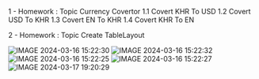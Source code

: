 1 - Homework : Topic Currency Covertor
  1.1 Covert  KHR To USD
  1.2 Covert  USD To KHR
  1.3 Covert  EN To KHR
  1.4 Covert  KHR To EN

2 - Homework : Topic Create TableLayout 


![IMAGE 2024-03-16 15:22:30](https://github.com/sunmalen/HomeworkMobileApp/assets/19518108/24f24ed7-4922-43df-aa76-deec11ad6033)
![IMAGE 2024-03-16 15:22:32](https://github.com/sunmalen/HomeworkMobileApp/assets/19518108/1b9029c5-432c-48be-8837-832bbc8fdf15)
![IMAGE 2024-03-16 15:22:25](https://github.com/sunmalen/HomeworkMobileApp/assets/19518108/360f51bd-a53a-4954-b677-fb4903a91643)
![IMAGE 2024-03-16 15:22:27](https://github.com/sunmalen/HomeworkMobileApp/assets/19518108/8bce775c-296a-4420-aebd-0bf25ba86e7b)
![IMAGE 2024-03-17 19:20:29](https://github.com/sunmalen/HomeworkMobileApp/assets/19518108/ceb76176-051b-4f24-a149-3f5156fc627a)
